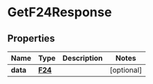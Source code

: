 # GetF24Response

## Properties

Name | Type | Description | Notes
------------ | ------------- | ------------- | -------------
**data** | [**F24**](F24.md) |  | [optional] 


